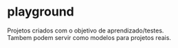 # playground

Projetos criados com o objetivo de aprendizado/testes.<br/>
Tambem podem servir como modelos para projetos reais.
